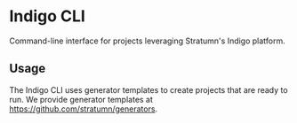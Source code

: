 # Indigo CLI

Command-line interface for projects leveraging Stratumn's Indigo platform.

## Usage

The Indigo CLI uses generator templates to create projects that are ready to run.
We provide generator templates at <https://github.com/stratumn/generators>.
